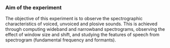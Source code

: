 ### Aim of the experiment

The objective of this experiment is to observe the spectrographic characteristics of voiced, unvoiced and plosive sounds. This is achieved through computing wideband and narrowband spectrograms, observing the effect of window size and shift, and studying the features of speech from spectrogram (fundamental frequency and formants). 
